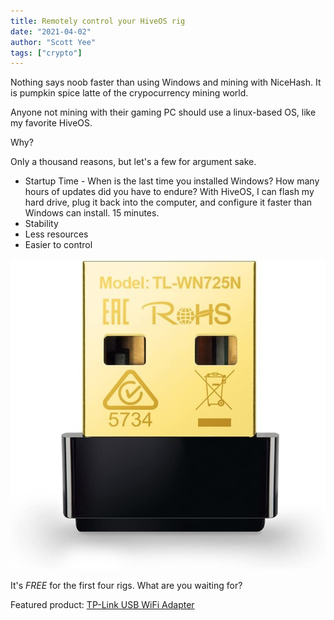 ```yaml
---
title: Remotely control your HiveOS rig 
date: "2021-04-02"
author: "Scott Yee"
tags: ["crypto"]
---
```


Nothing says noob faster than using Windows and mining with NiceHash.  It is pumpkin spice latte of the crypocurrency mining world. 

Anyone not mining with their gaming PC should use a linux-based OS, like my favorite HiveOS.  

Why?  

Only a thousand reasons, but let's a few for argument sake.

* Startup Time - When is the last time you installed Windows?  How many hours of updates did you have to endure?  With HiveOS, I can flash my hard drive, plug it back into the computer, and configure it faster than Windows can install.  15 minutes.  
* Stability
* Less resources
* Easier to control

![TP-Link USB WiFi Adapter](./wifi-adapter.jpg)

It's *FREE* for the first four rigs.  What are you waiting for?

Featured product: [TP-Link USB WiFi Adapter](https://www.amazon.com/dp/B008IFXQFU/)



